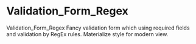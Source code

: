# Validation_Form_Regex
Validation_Form_Regex
Fancy validation form which using required fields and validation by RegEx rules. Materialize style for modern view.
